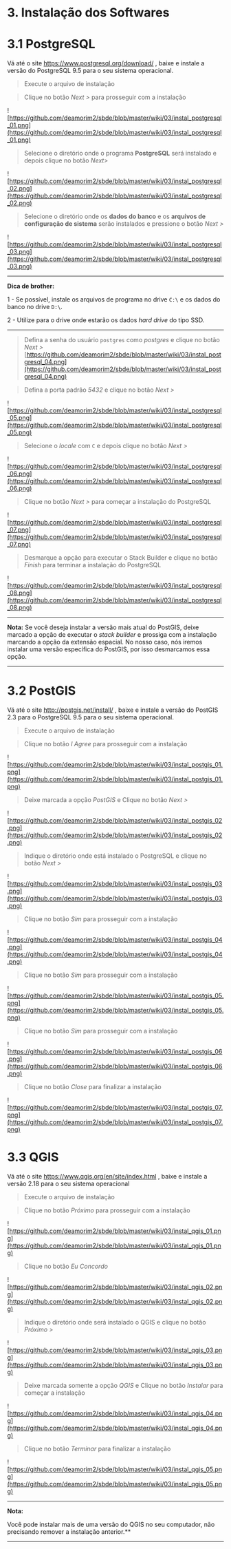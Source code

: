 # 3. Instalação dos Softwares

# 3.1 PostgreSQL

Vá até o site https://www.postgresql.org/download/ , baixe e instale a versão do PostgreSQL 9.5 para o seu sistema operacional.

>Execute o arquivo de instalação

>Clique no botão _Next >_ para prosseguir com a instalação

![https://github.com/deamorim2/sbde/blob/master/wiki/03/instal_postgresql_01.png](https://github.com/deamorim2/sbde/blob/master/wiki/03/instal_postgresql_01.png)

>Selecione o diretório onde o programa **PostgreSQL** será instalado e depois clique no botão _Next>_

![https://github.com/deamorim2/sbde/blob/master/wiki/03/instal_postgresql_02.png](https://github.com/deamorim2/sbde/blob/master/wiki/03/instal_postgresql_02.png)

>Selecione o diretório onde os **dados do banco** e os **arquivos de configuração de sistema** serão instalados e pressione o botão _Next >_

![https://github.com/deamorim2/sbde/blob/master/wiki/03/instal_postgresql_03.png](https://github.com/deamorim2/sbde/blob/master/wiki/03/instal_postgresql_03.png)

***
**Dica de brother:**

1 - Se possível, instale os arquivos de programa no drive `C:\` e os dados do banco no drive `D:\`.

2 - Utilize para o drive onde estarão os dados _hard drive_ do tipo SSD.
***

>Defina a senha do usuário `postgres` como _postgres_ e clique no botão _Next >_
[https://github.com/deamorim2/sbde/blob/master/wiki/03/instal_postgresql_04.png](https://github.com/deamorim2/sbde/blob/master/wiki/03/instal_postgresql_04.png)

>Defina a porta padrão _5432_ e clique no botão _Next >_

![https://github.com/deamorim2/sbde/blob/master/wiki/03/instal_postgresql_05.png](https://github.com/deamorim2/sbde/blob/master/wiki/03/instal_postgresql_05.png)

>Selecione o _locale_ com `C` e depois clique no botão _Next >_

![https://github.com/deamorim2/sbde/blob/master/wiki/03/instal_postgresql_06.png](https://github.com/deamorim2/sbde/blob/master/wiki/03/instal_postgresql_06.png)

>Clique no botão _Next >_ para começar a instalação do PostgreSQL

![https://github.com/deamorim2/sbde/blob/master/wiki/03/instal_postgresql_07.png](https://github.com/deamorim2/sbde/blob/master/wiki/03/instal_postgresql_07.png)

>Desmarque a opção para executar o Stack Builder e clique no botão _Finish_ para terminar a instalação do PostgreSQL

![https://github.com/deamorim2/sbde/blob/master/wiki/03/instal_postgresql_08.png](https://github.com/deamorim2/sbde/blob/master/wiki/03/instal_postgresql_08.png)

***
**Nota:**
Se você deseja instalar a versão mais atual do PostGIS, deixe marcado a opção de executar o _stack builder_ e prossiga com a instalação marcando a opção da extensão espacial. No nosso caso, nós iremos instalar uma versão específica do PostGIS, por isso desmarcamos essa opção.
***

# 3.2 PostGIS

Vá até o site http://postgis.net/install/ , baixe e instale a versão do PostGIS 2.3 para o PostgreSQL 9.5 para o seu sistema operacional.

>Execute o arquivo de instalação

>Clique no botão _I Agree_ para prosseguir com a instalação

![https://github.com/deamorim2/sbde/blob/master/wiki/03/instal_postgis_01.png](https://github.com/deamorim2/sbde/blob/master/wiki/03/instal_postgis_01.png)

>Deixe marcada a opção _PostGIS_ e Clique no botão _Next >_

![https://github.com/deamorim2/sbde/blob/master/wiki/03/instal_postgis_02.png](https://github.com/deamorim2/sbde/blob/master/wiki/03/instal_postgis_02.png)

>Indique o diretório onde está instalado o PostgreSQL e clique no botão _Next >_

![https://github.com/deamorim2/sbde/blob/master/wiki/03/instal_postgis_03.png](https://github.com/deamorim2/sbde/blob/master/wiki/03/instal_postgis_03.png)

>Clique no botão _Sim_ para prosseguir com a instalação 

![https://github.com/deamorim2/sbde/blob/master/wiki/03/instal_postgis_04.png](https://github.com/deamorim2/sbde/blob/master/wiki/03/instal_postgis_04.png)

>Clique no botão _Sim_ para prosseguir com a instalação 

![https://github.com/deamorim2/sbde/blob/master/wiki/03/instal_postgis_05.png](https://github.com/deamorim2/sbde/blob/master/wiki/03/instal_postgis_05.png)

>Clique no botão _Sim_ para prosseguir com a instalação 

![https://github.com/deamorim2/sbde/blob/master/wiki/03/instal_postgis_06.png](https://github.com/deamorim2/sbde/blob/master/wiki/03/instal_postgis_06.png)

>Clique no botão _Close_ para finalizar a instalação 

![https://github.com/deamorim2/sbde/blob/master/wiki/03/instal_postgis_07.png](https://github.com/deamorim2/sbde/blob/master/wiki/03/instal_postgis_07.png)

# 3.3 QGIS

Vá até o site https://www.qgis.org/en/site/index.html , baixe e instale a versão 2.18 para o seu sistema operacional

>Execute o arquivo de instalação

>Clique no botão _Próximo_ para prosseguir com a instalação

![https://github.com/deamorim2/sbde/blob/master/wiki/03/instal_qgis_01.png](https://github.com/deamorim2/sbde/blob/master/wiki/03/instal_qgis_01.png)

>Clique no botão _Eu Concordo_

![https://github.com/deamorim2/sbde/blob/master/wiki/03/instal_qgis_02.png](https://github.com/deamorim2/sbde/blob/master/wiki/03/instal_qgis_02.png)

>Indique o diretório onde será instalado o QGIS e clique no botão _Próximo >_

![https://github.com/deamorim2/sbde/blob/master/wiki/03/instal_qgis_03.png](https://github.com/deamorim2/sbde/blob/master/wiki/03/instal_qgis_03.png)

>Deixe marcada somente a opção _QGIS_ e Clique no botão _Instalar_ para começar a instalação

![https://github.com/deamorim2/sbde/blob/master/wiki/03/instal_qgis_04.png](https://github.com/deamorim2/sbde/blob/master/wiki/03/instal_qgis_04.png)

>Clique no botão _Terminar_ para finalizar a instalação 

![https://github.com/deamorim2/sbde/blob/master/wiki/03/instal_qgis_05.png](https://github.com/deamorim2/sbde/blob/master/wiki/03/instal_qgis_05.png)

***
**Nota:**

Você pode instalar mais de uma versão do QGIS no seu computador, não precisando remover a instalação anterior.**
***
